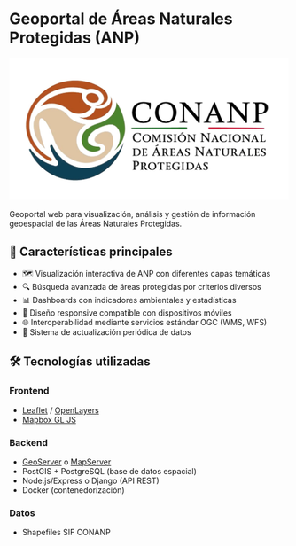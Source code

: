 # Geoportal de Áreas Naturales Protegidas (ANP)

![alt text](image.png)

Geoportal web para visualización, análisis y gestión de información geoespacial de las Áreas Naturales Protegidas.

## 🚀 Características principales

- 🗺️ Visualización interactiva de ANP con diferentes capas temáticas
- 🔍 Búsqueda avanzada de áreas protegidas por criterios diversos
- 📊 Dashboards con indicadores ambientales y estadísticas
- 📱 Diseño responsive compatible con dispositivos móviles
- 🌐 Interoperabilidad mediante servicios estándar OGC (WMS, WFS)
- 🔄 Sistema de actualización periódica de datos

## 🛠️ Tecnologías utilizadas

### Frontend
- [Leaflet](https://leafletjs.com/) / [OpenLayers](https://openlayers.org/)
- [Mapbox GL JS](https://docs.mapbox.com/mapbox-gl-js/api/) 

### Backend
+ [GeoServer](http://geoserver.org/) o [MapServer](https://mapserver.org/)
+ PostGIS + PostgreSQL (base de datos espacial)
+ Node.js/Express o Django (API REST)
+ Docker (contenedorización)

### Datos
- Shapefiles SIF CONANP
